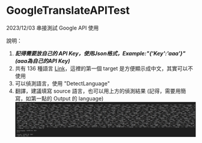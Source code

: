 # GoogleTranslateAPITest
2023/12/03 串接測試 Google API 使用

說明：
1. ***記得需要放自己的 API Key，使用Json格式，Example:"{'Key':'aaa'}" (aaa為自己的API Key)***
2. 共有 136 種語言 [Link](https://cloud.google.com/translate/docs/languages)，這裡的第一個 target 是方便顯示成中文，其實可以不使用
3. 可以偵測語言，使用 "DetectLanguage"
4. 翻譯，建議填寫 source 語言，也可以用上方的偵測結果 (記得，需要用簡寫，如第一點的 Output 的 language)
![](Images/Result.png)